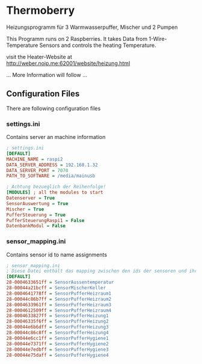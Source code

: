 # Thermoberry
Heizungsprogramm für 3 Warmwasserpuffer, Mischer und 2 Pumpen


This Programm runs on 2 Raspberries. 
It takes Data from 1-Wire-Temperature Sensors and controls the heating Temperature.

visit the Heater-Website at http://weber.noip.me:62001/website/heizung.html

... More Information will follow ...


## Configuration Files

There are following configuration files

### settings.ini
Contains server an machine information

```ini
; settings.ini
[DEFAULT]
MACHINE_NAME = raspi2
DATA_SERVER_ADDRESS = 192.168.1.32
DATA_SERVER_PORT = 7070
PATH_TO_SOFTWARE = /media/mainusb

; Achtung bezueglich der Reihenfolge!
[MODULES] ; all the modules to start
Datenserver = True
SensorAuswertung = True
Mischer = True
PufferSteuerung = True
PufferSteuerungRaspi1 = False
DatenbankModul = False

```

### sensor_mapping.ini
Contains sensor id to name assignments

```ini
; sensor_mapping.ini
; Diese Datei enthält das mapping zwischen den ids der sensoren und ihrem Namen bzw. Zuständigkeit
[DEFAULT]
28-0004633651ff = SensorAussentemperatur
28-00044a21bcff = SensorMischerKeller
28-0004641778ff = SensorPufferHeizraum1
28-00044c86b7ff = SensorPufferHeizraum2
28-0004633961ff = SensorPufferHeizraum3
28-0004612509ff = SensorPufferHeizraum4
28-0004633827ff = SensorPufferHeizung1
28-00046335f6ff = SensorPufferHeizung2
28-00044e6b6dff = SensorPufferHeizung3
28-00044c86c8ff = SensorPufferHeizung4
28-00044e6cc1ff = SensorPufferHygiene1
28-00044e7371ff = SensorPufferHygiene2
28-00044e7edbff = SensorPufferHygiene3
28-00044e75daff = SensorPufferHygiene4
```

